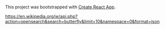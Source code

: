 This project was bootstrapped with [Create React App](https://github.com/facebookincubator/create-react-app).

https://en.wikipedia.org/w/api.php?action=opensearch&search=butterfly&limit=10&namespace=0&format=json
